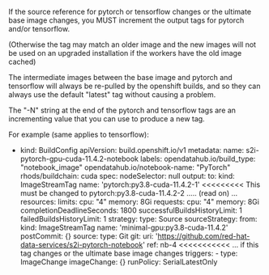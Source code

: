 If the source reference for pytorch or tensorflow changes
or the ultimate base image changes, you MUST increment the output
tags for pytorch and/or tensorflow.

(Otherwise the tag may match an older image and the new images will not be used on an
upgraded installation if the workers have the old image cached)

The intermediate images between the base image and pytorch and tensorflow will always be
re-pulled by the openshift builds, and so they can always use the default "latest" tag
without causing a problem.

The "-N" string at the end of the pytorch and tensorflow tags are an incrementing
value that you can use to produce a new tag.

For example (same applies to tensorflow):

- kind: BuildConfig
  apiVersion: build.openshift.io/v1
  metadata:
    name: s2i-pytorch-gpu-cuda-11.4.2-notebook
    labels:
      opendatahub.io/build_type: "notebook_image"
      opendatahub.io/notebook-name: "PyTorch"
      rhods/buildchain: cuda
  spec:
    nodeSelector: null
    output:
      to:
        kind: ImageStreamTag
        name: 'pytorch:py3.8-cuda-11.4.2-1'   <<<<<<<<< This must be changed to pytorch:py3.8-cuda-11.4.2-2 ..... (read on) ...
    resources:
      limits:
        cpu: "4"
        memory: 8Gi
      requests:
        cpu: "4"
        memory: 8Gi
    completionDeadlineSeconds: 1800
    successfulBuildsHistoryLimit: 1
    failedBuildsHistoryLimit: 1
    strategy:
      type: Source
      sourceStrategy:
        from:
          kind: ImageStreamTag
          name: 'minimal-gpu:py3.8-cuda-11.4.2'
    postCommit: {}
    source:
      type: Git
      git:
        uri: 'https://github.com/red-hat-data-services/s2i-pytorch-notebook'
        ref: nb-4                                                                <<<<<<<<<<< ... if this tag changes or the ultimate base image changes
    triggers:
      - type: ImageChange
        imageChange: {}
    runPolicy: SerialLatestOnly
